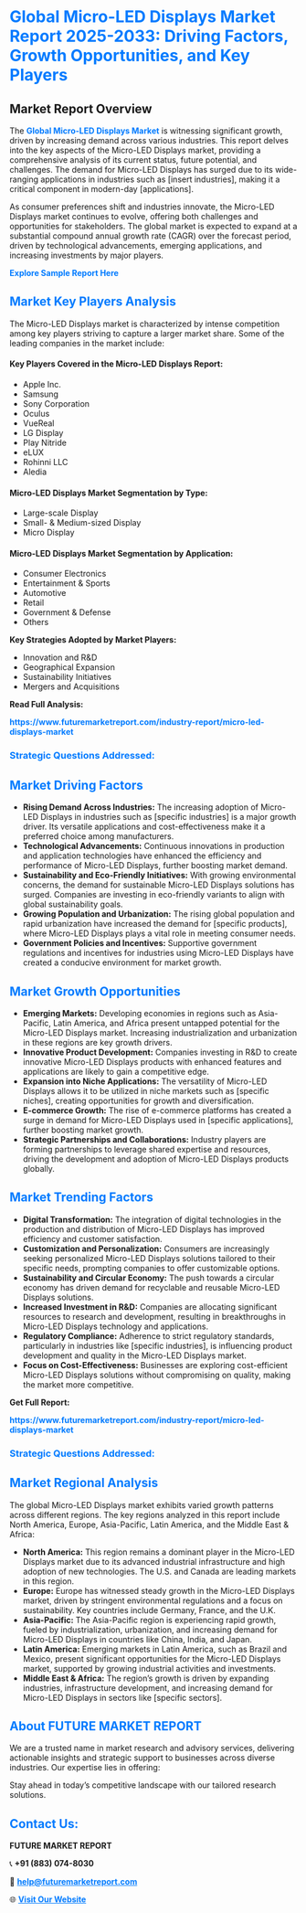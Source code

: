 <h1 style="color: #007BFF;">Global Micro-LED Displays Market Report 2025-2033: Driving Factors, Growth Opportunities, and Key Players</h1>

<section id="overview">
<h2>Market Report Overview</h2>
<p>The <a href="https://www.futuremarketreport.com/industry-report/micro-led-displays-market" style="color: #007BFF; text-decoration: none;"><strong>Global Micro-LED Displays Market</strong></a> is witnessing significant growth, driven by increasing demand across various industries. This report delves into the key aspects of the Micro-LED Displays market, providing a comprehensive analysis of its current status, future potential, and challenges. The demand for Micro-LED Displays has surged due to its wide-ranging applications in industries such as [insert industries], making it a critical component in modern-day [applications].</p>
<p>As consumer preferences shift and industries innovate, the Micro-LED Displays market continues to evolve, offering both challenges and opportunities for stakeholders. The global market is expected to expand at a substantial compound annual growth rate (CAGR) over the forecast period, driven by technological advancements, emerging applications, and increasing investments by major players.</p>
</section>

<section id="overview">
<p><a href="https://www.futuremarketreport.com/request-sample/reportId=91969" style="color: #007BFF; text-decoration: none;"><strong>Explore Sample Report Here</strong></a></p>
</section>

<section id="key-players">
<h2 style="color: #007BFF;">Market Key Players Analysis</h2>
<p>The Micro-LED Displays market is characterized by intense competition among key players striving to capture a larger market share. Some of the leading companies in the market include:</p>
<h4>Key Players Covered in the Micro-LED Displays Report:</h4>
<ul><li>Apple Inc.</li><li>Samsung</li><li>Sony Corporation</li><li>Oculus</li><li>VueReal</li><li>LG Display</li><li>Play Nitride</li><li>eLUX</li><li>Rohinni LLC</li><li>Aledia</li></ul>
<h4>Micro-LED Displays Market Segmentation by Type:</h4>
<ul><li>Large-scale Display</li><li>Small- &amp; Medium-sized Display</li><li>Micro Display</li></ul>

<h4>Micro-LED Displays Market Segmentation by Application:</h4>
<ul><li>Consumer Electronics</li><li>Entertainment &amp; Sports</li><li>Automotive</li><li>Retail</li><li>Government &amp; Defense</li><li>Others</li></ul>
<p><strong>Key Strategies Adopted by Market Players:</strong></p>
<ul>
<li>Innovation and R&D</li>
<li>Geographical Expansion</li>
<li>Sustainability Initiatives</li>
<li>Mergers and Acquisitions</li>
</ul>
</section>

<section>
<p><strong>Read Full Analysis: </strong></p><a href="https://www.futuremarketreport.com/industry-report/micro-led-displays-market" style="color: #007BFF; text-decoration: none;"><strong>https://www.futuremarketreport.com/industry-report/micro-led-displays-market</strong></a>
<h3 style="color: #007BFF;">Strategic Questions Addressed:</h3>
</section>

<section id="driving-factors">
<h2 style="color: #007BFF;">Market Driving Factors</h2>
<ul>
<li><strong>Rising Demand Across Industries:</strong> The increasing adoption of Micro-LED Displays in industries such as [specific industries] is a major growth driver. Its versatile applications and cost-effectiveness make it a preferred choice among manufacturers.</li>
<li><strong>Technological Advancements:</strong> Continuous innovations in production and application technologies have enhanced the efficiency and performance of Micro-LED Displays, further boosting market demand.</li>
<li><strong>Sustainability and Eco-Friendly Initiatives:</strong> With growing environmental concerns, the demand for sustainable Micro-LED Displays solutions has surged. Companies are investing in eco-friendly variants to align with global sustainability goals.</li>
<li><strong>Growing Population and Urbanization:</strong> The rising global population and rapid urbanization have increased the demand for [specific products], where Micro-LED Displays plays a vital role in meeting consumer needs.</li>
<li><strong>Government Policies and Incentives:</strong> Supportive government regulations and incentives for industries using Micro-LED Displays have created a conducive environment for market growth.</li>
</ul>
</section>

<section id="growth-opportunities">
<h2 style="color: #007BFF;">Market Growth Opportunities</h2>
<ul>
<li><strong>Emerging Markets:</strong> Developing economies in regions such as Asia-Pacific, Latin America, and Africa present untapped potential for the Micro-LED Displays market. Increasing industrialization and urbanization in these regions are key growth drivers.</li>
<li><strong>Innovative Product Development:</strong> Companies investing in R&D to create innovative Micro-LED Displays products with enhanced features and applications are likely to gain a competitive edge.</li>
<li><strong>Expansion into Niche Applications:</strong> The versatility of Micro-LED Displays allows it to be utilized in niche markets such as [specific niches], creating opportunities for growth and diversification.</li>
<li><strong>E-commerce Growth:</strong> The rise of e-commerce platforms has created a surge in demand for Micro-LED Displays used in [specific applications], further boosting market growth.</li>
<li><strong>Strategic Partnerships and Collaborations:</strong> Industry players are forming partnerships to leverage shared expertise and resources, driving the development and adoption of Micro-LED Displays products globally.</li>
</ul>
</section>

<section id="trending-factors">
<h2 style="color: #007BFF;">Market Trending Factors</h2>
<ul>
<li><strong>Digital Transformation:</strong> The integration of digital technologies in the production and distribution of Micro-LED Displays has improved efficiency and customer satisfaction.</li>
<li><strong>Customization and Personalization:</strong> Consumers are increasingly seeking personalized Micro-LED Displays solutions tailored to their specific needs, prompting companies to offer customizable options.</li>
<li><strong>Sustainability and Circular Economy:</strong> The push towards a circular economy has driven demand for recyclable and reusable Micro-LED Displays solutions.</li>
<li><strong>Increased Investment in R&D:</strong> Companies are allocating significant resources to research and development, resulting in breakthroughs in Micro-LED Displays technology and applications.</li>
<li><strong>Regulatory Compliance:</strong> Adherence to strict regulatory standards, particularly in industries like [specific industries], is influencing product development and quality in the Micro-LED Displays market.</li>
<li><strong>Focus on Cost-Effectiveness:</strong> Businesses are exploring cost-efficient Micro-LED Displays solutions without compromising on quality, making the market more competitive.</li>
</ul>
</section>

<section>
<p><strong>Get Full Report: </strong></p><a href="https://www.futuremarketreport.com/industry-report/micro-led-displays-market" style="color: #007BFF; text-decoration: none;"><strong>https://www.futuremarketreport.com/industry-report/micro-led-displays-market</strong></a>
<h3 style="color: #007BFF;">Strategic Questions Addressed:</h3>
</section>


<section id="regional-analysis">
<h2 style="color: #007BFF;">Market Regional Analysis</h2>
<p>The global Micro-LED Displays market exhibits varied growth patterns across different regions. The key regions analyzed in this report include North America, Europe, Asia-Pacific, Latin America, and the Middle East & Africa:</p>
<ul>
<li><strong>North America:</strong> This region remains a dominant player in the Micro-LED Displays market due to its advanced industrial infrastructure and high adoption of new technologies. The U.S. and Canada are leading markets in this region.</li>
<li><strong>Europe:</strong> Europe has witnessed steady growth in the Micro-LED Displays market, driven by stringent environmental regulations and a focus on sustainability. Key countries include Germany, France, and the U.K.</li>
<li><strong>Asia-Pacific:</strong> The Asia-Pacific region is experiencing rapid growth, fueled by industrialization, urbanization, and increasing demand for Micro-LED Displays in countries like China, India, and Japan.</li>
<li><strong>Latin America:</strong> Emerging markets in Latin America, such as Brazil and Mexico, present significant opportunities for the Micro-LED Displays market, supported by growing industrial activities and investments.</li>
<li><strong>Middle East & Africa:</strong> The region’s growth is driven by expanding industries, infrastructure development, and increasing demand for Micro-LED Displays in sectors like [specific sectors].</li>
</ul>
</section>

<footer>
<h2 style="color: #007BFF;">About FUTURE MARKET REPORT</h2>
<p>We are a trusted name in market research and advisory services, delivering actionable insights and strategic support to businesses across diverse industries. Our expertise lies in offering:</p>

<p>Stay ahead in today’s competitive landscape with our tailored research solutions.</p>

<h2 style="color: #007BFF;">Contact Us:</h2>
<p><strong>FUTURE MARKET REPORT</strong></p>
<p>📞 <strong>+91 (883) 074-8030</strong></p>
<p>📧 <strong><a href="mailto:help@futuremarketreport.com" style="color: #007BFF;">help@futuremarketreport.com</a></strong></p>
<p>🌐 <strong><a href="https://www.futuremarketreport.com/" style="color: #007BFF;">Visit Our Website</a></strong></p>
</footer>